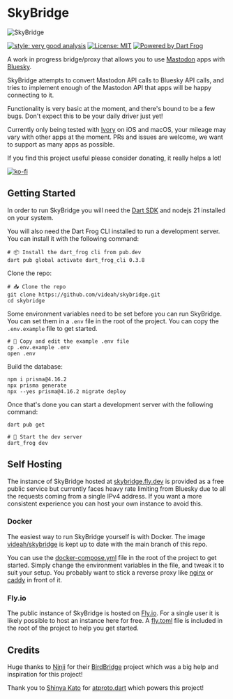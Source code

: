 # SkyBridge

![SkyBridge](public/banner.png)

[![style: very good analysis][very_good_analysis_badge]][very_good_analysis_link]
[![License: MIT][license_badge]][license_link]
[![Powered by Dart Frog](https://img.shields.io/endpoint?url=https://tinyurl.com/dartfrog-badge)](https://dartfrog.vgv.dev)

A work in progress bridge/proxy that allows you to use [Mastodon](https://joinmastodon.org) apps with 
[Bluesky](https://bsky.app).

SkyBridge attempts to convert Mastodon API calls to Bluesky API calls, and tries to implement enough of the Mastodon API
that apps will be happy connecting to it.

Functionality is very basic at the moment, and there's bound to be a few bugs. Don't expect
this to be your daily driver just yet!

Currently only being tested with [Ivory](https://tapbots.com/ivory) on iOS and macOS, your mileage may vary with
other apps at the moment. PRs and issues are welcome, we want to support as many apps as possible.

If you find this project useful please consider donating, it really helps a lot!

[![ko-fi](https://ko-fi.com/img/githubbutton_sm.svg)](https://ko-fi.com/videah)

## Getting Started
In order to run SkyBridge you will need the [Dart SDK](https://dart.dev/get-dart) and nodejs 21 installed on your system.

You will also need the Dart Frog CLI installed to run a development server. You can install it with the following
command:

```shell
# 📦 Install the dart_frog cli from pub.dev
dart pub global activate dart_frog_cli 0.3.8
```

Clone the repo:

```shell
# 📥 Clone the repo
git clone https://github.com/videah/skybridge.git
cd skybridge
```

Some environment variables need to be set before you can run SkyBridge. You can set them in a `.env` file in the root
of the project. You can copy the `.env.example` file to get started.

```shell
# 📝 Copy and edit the example .env file
cp .env.example .env
open .env
```

Build the database:

```shell
npm i prisma@4.16.2
npx prisma generate
npx --yes prisma@4.16.2 migrate deploy
```

Once that's done you can start a development server with the following command:

```shell
dart pub get

# 🏁 Start the dev server
dart_frog dev
```

## Self Hosting
The instance of SkyBridge hosted at [skybridge.fly.dev](https://skybridge.fly.dev) is provided as a free public service
but currently faces heavy rate limiting from Bluesky due to all the requests coming from a single IPv4 address.
If you want a more consistent experience you can host your own instance to avoid this.

### Docker
The easiest way to run SkyBridge yourself is with Docker. The image [videah/skybridge](https://hub.docker.com/r/videah/skybridge)
is kept up to date with the main branch of this repo.

You can use the [docker-compose.yml](docker-compose.yml) file in the root of the project to get started.
Simply change the environment variables in the file, and tweak it to suit your setup. You probably want to stick a reverse proxy
like [nginx](https://nginx.org) or [caddy](https://caddyserver.com) in front of it.

### Fly.io
The public instance of SkyBridge is hosted on [Fly.io](https://fly.io). For a single user it is likely possible to
host an instance here for free. A [fly.toml](fly.toml) file is included in the root of the project to help you get started.

## Credits
Huge thanks to [Ninji](https://github.com/Treeki) for their [BirdBridge](https://github.com/Treeki/BirdBridge) project
which was a big help and inspiration for this project!

Thank you to [Shinya Kato](https://github.com/myConsciousness) for 
[atproto.dart](https://github.com/myConsciousness/atproto.dart) which powers this project!

[license_badge]: https://img.shields.io/badge/license-MIT-blue.svg
[license_link]: https://opensource.org/licenses/MIT
[very_good_analysis_badge]: https://img.shields.io/badge/style-very_good_analysis-B22C89.svg
[very_good_analysis_link]: https://pub.dev/packages/very_good_analysis
